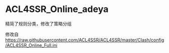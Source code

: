 # ACL4SSR_Online_adeya
精简了规则分类，修改了策略分组

修改自 https://raw.githubusercontent.com/ACL4SSR/ACL4SSR/master/Clash/config/ACL4SSR_Online_Full.ini
